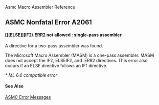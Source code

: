 Asmc Macro Assembler Reference

## ASMC Nonfatal Error A2061

#### [[[ELSE]]]IF2/.ERR2 not allowed : single-pass assembler

A directive for a two-pass assembler was found.

The Microsoft Macro Assembler (MASM) is a one-pass assembler. MASM does not accept the IF2, ELSEIF2, and .ERR2 directives. This error also occurs if an ELSE directive follows an IF1 directive.

_* ML 6.0 compatible error_

#### See Also

[ASMC Error Messages](readme.md)